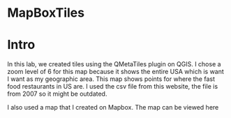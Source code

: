 # MapBoxTiles

# Intro

In this lab, we created tiles using the QMetaTiles plugin on QGIS. I chose a zoom level of 6 for this map because it shows the entire USA which is want I want as my geographic area. This map shows points for where the fast food restaurants in US are. I used the csv file from this website, the file is from 2007 so it might be outdated.

I also used a map that I created on Mapbox. The map can be viewed here 
